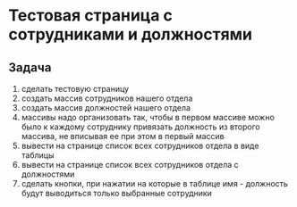 # Тестовая страница с сотрудниками и должностями

## Задача
1. сделать тестовую страницу
2. создать массив сотрудников нашего отдела
3. создать массив должностей нашего отдела
4. массивы надо организовать так, чтобы в первом массиве можно было к каждому сотруднику привязать должность из второго массива, не вписывая ее при этом в первый массив
5. вывести на странице список всех сотрудников отдела в виде таблицы
6. вывести на странице список всех сотрудников отдела с должностями
7. сделать кнопки, при нажатии на которые в таблице имя - должность будут выводиться только выбранные сотрудники

